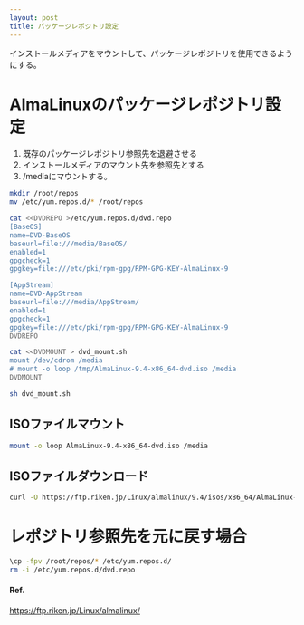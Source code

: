 ```yaml
---
layout: post
title: パッケージレポジトリ設定
---
```


インストールメディアをマウントして、パッケージレポジトリを使用できるようにする。

# AlmaLinuxのパッケージレポジトリ設定

1. 既存のパッケージレポジトリ参照先を退避させる
1. インストールメディアのマウント先を参照先とする
1. /mediaにマウントする。

```sh
mkdir /root/repos
mv /etc/yum.repos.d/* /root/repos

cat <<DVDREPO >/etc/yum.repos.d/dvd.repo
[BaseOS]
name=DVD-BaseOS
baseurl=file:///media/BaseOS/
enabled=1
gpgcheck=1
gpgkey=file:///etc/pki/rpm-gpg/RPM-GPG-KEY-AlmaLinux-9

[AppStream]
name=DVD-AppStream
baseurl=file:///media/AppStream/
enabled=1
gpgcheck=1
gpgkey=file:///etc/pki/rpm-gpg/RPM-GPG-KEY-AlmaLinux-9
DVDREPO

cat <<DVDMOUNT > dvd_mount.sh
mount /dev/cdrom /media
# mount -o loop /tmp/AlmaLinux-9.4-x86_64-dvd.iso /media
DVDMOUNT

sh dvd_mount.sh
```

## ISOファイルマウント

```sh
mount -o loop AlmaLinux-9.4-x86_64-dvd.iso /media
```

## ISOファイルダウンロード

```sh
curl -O https://ftp.riken.jp/Linux/almalinux/9.4/isos/x86_64/AlmaLinux-9.4-x86_64-dvd.iso
```

# レポジトリ参照先を元に戻す場合

```sh
\cp -fpv /root/repos/* /etc/yum.repos.d/
rm -i /etc/yum.repos.d/dvd.repo
```

#### Ref.

<https://ftp.riken.jp/Linux/almalinux/>